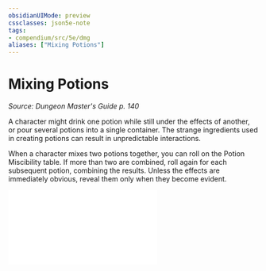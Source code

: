 ```yaml
---
obsidianUIMode: preview
cssclasses: json5e-note
tags:
- compendium/src/5e/dmg
aliases: ["Mixing Potions"]
---
```

# Mixing Potions
*Source: Dungeon Master's Guide p. 140* 

A character might drink one potion while still under the effects of another, or pour several potions into a single container. The strange ingredients used in creating potions can result in unpredictable interactions.

When a character mixes two potions together, you can roll on the Potion Miscibility table. If more than two are combined, roll again for each subsequent potion, combining the results. Unless the effects are immediately obvious, reveal them only when they become evident.

![Variant: Mixing Potions; Potion Miscibility](/3-Mechanics/CLI/tables/variant-mixing-potions-potion-miscibility.md)